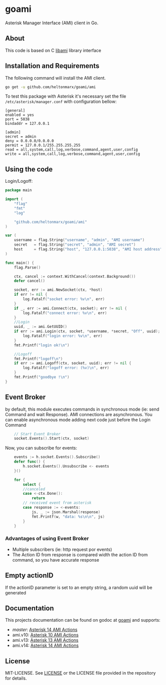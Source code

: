 goami
=====
Asterisk Manager Interface (AMI) client in Go.

## About
This code is based on C [libami](http://sourceforge.net/projects/amsuite/files/libami/) library interface

## Installation and Requirements

The following command will install the AMI client.

```sh
go get -u github.com/heltonmarx/goami/ami
```

To test this package with Asterisk it's necessary set the file `/etc/asterisk/manager.conf` with configuration bellow:

    [general]
    enabled = yes
    port = 5038
    bindaddr = 127.0.0.1

    [admin]
    secret = admin
    deny = 0.0.0.0/0.0.0.0
    permit = 127.0.0.1/255.255.255.255
    read = all,system,call,log,verbose,command,agent,user,config
    write = all,system,call,log,verbose,command,agent,user,config

## Using the code

Login/Logoff:
```Go
package main

import (
	"flag"
	"fmt"
	"log"

	"github.com/heltonmarx/goami/ami"
)

var (
	username = flag.String("username", "admin", "AMI username")
	secret   = flag.String("secret", "admin", "AMI secret")
	host     = flag.String("host", "127.0.0.1:5038", "AMI host address")
)

func main() {
	flag.Parse()

	ctx, cancel := context.WithCancel(context.Background())
	defer cancel()

	socket, err := ami.NewSocket(ctx, *host)
	if err != nil {
		log.Fatalf("socket error: %v\n", err)
	}
	if _, err := ami.Connect(ctx, socket); err != nil {
		log.Fatalf("connect error: %v\n", err)
	}
	//Login
	uuid, _ := ami.GetUUID()
	if err := ami.Login(ctx, socket, *username, *secret, "Off", uuid); err != nil {
		log.Fatalf("login error: %v\n", err)
	}
	fmt.Printf("login ok!\n")

	//Logoff
	fmt.Printf("logoff\n")
	if err := ami.Logoff(ctx, socket, uuid); err != nil {
		log.Fatalf("logoff error: (%v)\n", err)
	}
	fmt.Printf("goodbye !\n")
}
```


## Event Broker
by default, this module executes commands in synchronous mode (ie: send Command and wait Response). 
AMI connections are asynchronous.
You can enable asynchronous mode adding next code just before the Login Command

```Go
	// Start Event Broker
	socket.Events().Start(ctx, socket)
```
Now, you can subscribe for events:

```Go
	events := h.socket.Events().Subscribe()
	defer func() {
		h.socket.Events().Unsubscribe <- events
	}()

	for {
		select {
		//canceled
		case <-ctx.Done():
			return
		// received event from asterisk
		case response := <-events:
			js, _ := json.Marshal(response)
			fmt.Printf(w, "data: %s\n\n", js)
		}
	}

```
### Advantages of using Event Broker
* Multiple subscribers (ie: http request por events)
* The Action ID from response is compared width the action ID from command, so you have accurate response

## Empty actionID
If the actionID parameter is set to an empty string, a random uuid will be generated

## Documentation

This projects documentation can be found on godoc at [goami](http://godoc.org/github.com/heltonmarx/goami/ami)
and supports:
 - *master*: [Asterisk 14 AMI Actions](https://wiki.asterisk.org/wiki/display/AST/Asterisk+14+AMI+Actions)
 - ami.v10: [Asterisk 10 AMI Actions](https://wiki.asterisk.org/wiki/display/AST/Asterisk+10+AMI+Actions)
 - ami.v13: [Asterisk 13 AMI Actions](https://wiki.asterisk.org/wiki/display/AST/Asterisk+13+AMI+Actions)
 - ami.v14: [Asterisk 14 AMI Actions](https://wiki.asterisk.org/wiki/display/AST/Asterisk+14+AMI+Actions)

## License

MIT-LICENSE. See [LICENSE](https://github.com/heltonmarx/goami/blob/master/LICENSE)
or the LICENSE file provided in the repository for details.
